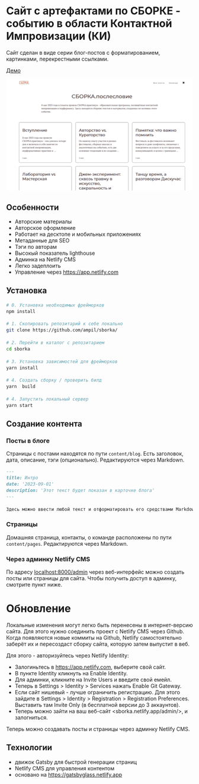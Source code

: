 # Сайт с артефактами по СБОРКЕ - событию в области Контактной Импровизации (КИ)

Сайт сделан в виде серии блог-постов с форматированием, картинками, перекрестными ссылками.

[Демо](https://sborka.netlify.app)

![demo site screenshot](./screenshot.png)

## Особенности

* Авторские материалы
* Авторское оформление
* Работает на десктопе и мобильных приложениях
* Метаданные для SEO 
* Тэги по авторам
* Высокый показатель lighthouse
* Админка на Netlify CMS
* Легко задеплоить
* Управление через <https://app.netlify.com>

## Установка

```bash
# 0. Установка необходимых фрейморков
npm install

# 1. Скопировать репозитарий к себе локально
git clone https://github.com/ampil/sborka/

# 2. Перейти в каталог с репозитарием
cd sborka

# 3. Установка зависимостей для фрейморков
yarn install

# 4. Создать сборку / проверить билд
yarn  build

# 4. Запустить локальный сервер
yarn start


```


## Создание контента

### Посты в блоге

Страницы с постами находятся по пути `content/blog`. Есть заголовок, дата, описание, тэги (опционально). Редактируются через Markdown.

```md
---
title: Интро
date: '2023-09-01'
description: 'Этот текст будет показан в карточке блога'
---

Здесь можно ввести любой текст и отформатировать его средствами Markdown.
```

### Страницы

Домашняя страница, контакты, о команде расположены по пути `content/pages`. Редактируются через Markdown.

### Через админку Netlify CMS

По адресу <localhost:8000/admin> через веб-интерфейс можно создать посты или страницы для сайта.
Чтобы получить доступ в админку, смотрите пункт ниже.


# Обновление
Локальные изменения могут легко быть перенесены в интернет-версию сайта.
Для этого нужно соединить проект с Netlify CMS через Github.
Когда появляются новые коммиты на Github, Netlify самостоятельно заберёт их и пересоздаст сборку сайта, которую затем выпустит в веб.

Для этого - авторизуйтесь через Netlify Identity:

- Залогиньтесь в <https://app.netlify.com>, выберите свой сайт.
- В пункте Identity кликнуть на Enable Identity.
- Для админки, кликните на Invite Users и введите свой емейл.
- Теперь в Settings > Identity > Services нажать Enable Git Gateway.
- Если сайт нишевый - лучше ограничить регистрацию. Для этого зайдите в Settings > Identity > Registration > Registration Preferences. Выставить там Invite Only (в бесплатной версии до 3 аккаунтов).
- Теперь можно зайти на ваш веб-сайт <sborka.netlify.app/admin/>, и залогниться.

Теперь можно создавать посты и страницы через админку Netlify CMS. 

## Технологии

- движок Gatsby для быстрой генерации страниц
- Netlify CMS для управления контентом
- основано на https://gatsbyglass.netlify.app
